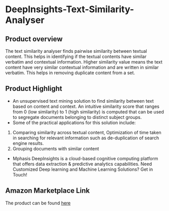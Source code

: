 # DeepInsights-Text-Similarity-Analyser

## Product overview

The text similarity analyser finds pairwise similarity between textual content. This helps in identifying if the textual contents have similar verbatim and contextual information. Higher similarity value means the text content have very similar contextual information and are written in similar verbatim. This helps in removing duplicate content from a set.

## Product Highlight 

* An unsupervised text mining solution to find similarity between text based on content and context. An intuitive similarity score that ranges from 0 (low similarity) to 1 (high similarity) is computed that can be used to segregate documents belonging to distinct subject groups.
* Some of the practical applications for this solution include: 
1) Comparing similarity across textual content, Optimization of time taken in searching for relevant information such as de-duplication of search engine results. 
2) Grouping documents with similar content
* Mphasis DeepInsights is a cloud-based cognitive computing platform that offers data extraction & predictive analytics capabilities. Need Customized Deep learning and Machine Learning Solutions? Get in Touch!

## Amazon Marketplace Link
The product can be found [here](https://aws.amazon.com/marketplace/pp/prodview-i3sut2dxnv62m?qid=1617782213946&sr=0-1&ref_=srh_res_product_title)
